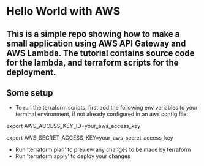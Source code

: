 # Hello World with AWS
## This is a simple repo showing how to make a small application using AWS API Gateway and AWS Lambda. The tutorial contains source code for the lambda, and terraform scripts for the deployment.

## Some setup
- To run the terraform scripts, first add the following env variables to your terminal environment, if not already configured in an aws config file:

export AWS_ACCESS_KEY_ID=your_aws_access_key

export AWS_SECRET_ACCESS_KEY=your_aws_secret_access_key

- Run 'terraform plan' to preview any changes to be made by terraform
- Run 'terraform apply' to deploy your changes
